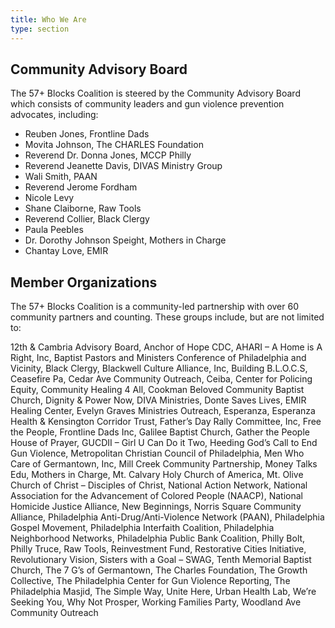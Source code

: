 ```yaml
---
title: Who We Are
type: section
---
```


## Community Advisory Board

The 57+ Blocks Coalition is steered by the Community Advisory Board which
consists of community leaders and gun violence prevention advocates, including:

* Reuben Jones, Frontline Dads
* Movita Johnson, The CHARLES Foundation
* Reverend Dr. Donna Jones, MCCP Philly
* Reverend Jeanette Davis, DIVAS Ministry Group
* Wali Smith, PAAN
* Reverend Jerome Fordham
* Nicole Levy
* Shane Claiborne, Raw Tools
* Reverend Collier, Black Clergy
* Paula Peebles
* Dr. Dorothy Johnson Speight, Mothers in Charge
* Chantay Love, EMIR

## Member Organizations

The 57+ Blocks Coalition is a community-led partnership with over 60 community
partners and counting. These groups include, but are not limited to:

12th & Cambria Advisory Board, Anchor of Hope CDC, AHARI – A Home is A Right,
Inc, Baptist Pastors and Ministers Conference of Philadelphia and Vicinity,
Black Clergy, Blackwell Culture Alliance, Inc, Building B.L.O.C.S, Ceasefire
Pa, Cedar Ave Community Outreach, Ceiba, Center for Policing Equity, Community
Healing 4 All, Cookman Beloved Community Baptist Church, Dignity & Power Now,
DIVA Ministries, Donte Saves Lives, EMIR Healing Center, Evelyn Graves
Ministries Outreach, Esperanza, Esperanza Health & Kensington Corridor Trust,
Father’s Day Rally Committee, Inc, Free the People, Frontline Dads Inc, Galilee
Baptist Church, Gather the People House of Prayer, GUCDII – Girl U Can Do it
Two, Heeding God’s Call to End Gun Violence, Metropolitan Christian Council of
Philadelphia, Men Who Care of Germantown, Inc, Mill Creek Community
Partnership, Money Talks Edu, Mothers in Charge, Mt. Calvary Holy Church of
America, Mt. Olive Church of Christ – Disciples of Christ, National Action
Network, National Association for the Advancement of Colored People (NAACP),
National Homicide Justice Alliance, New Beginnings, Norris Square Community
Alliance, Philadelphia Anti-Drug/Anti-Violence Network (PAAN), Philadelphia
Gospel Movement, Philadelphia Interfaith Coalition, Philadelphia Neighborhood
Networks, Philadelphia Public Bank Coalition, Philly Bolt, Philly Truce, Raw
Tools, Reinvestment Fund, Restorative Cities Initiative, Revolutionary Vision,
Sisters with a Goal – SWAG, Tenth Memorial Baptist Church, The 7 G’s of
Germantown, The Charles Foundation, The Growth Collective, The Philadelphia
Center for Gun Violence Reporting, The Philadelphia Masjid, The Simple Way,
Unite Here, Urban Health Lab, We’re Seeking You, Why Not Prosper, Working
Families Party, Woodland Ave Community Outreach
